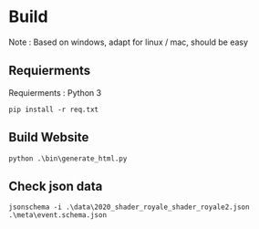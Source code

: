 # Build

Note : Based on windows, adapt for linux / mac, should be easy

## Requierments

Requierments : Python 3

```
pip install -r req.txt
```

## Build Website

`python .\bin\generate_html.py`

## Check json data

`jsonschema -i .\data\2020_shader_royale_shader_royale2.json .\meta\event.schema.json`
